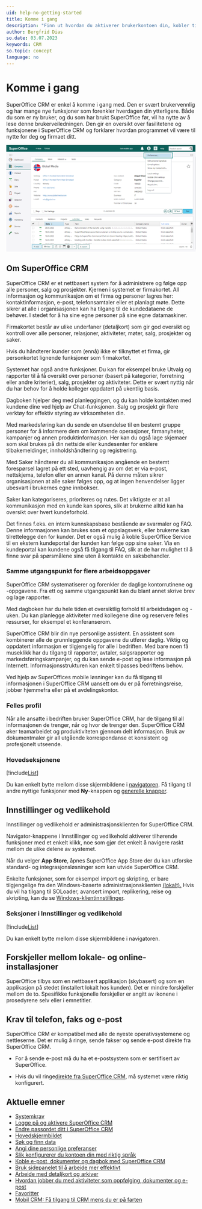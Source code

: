```yaml
---
uid: help-no-getting-started
title: Komme i gang
description: "Finn ut hvordan du aktiverer brukerkontoen din, kobler til e-post og dokumenter og angir personlige preferanser."
author: Bergfrid Dias
so.date: 03.07.2023
keywords: CRM
so.topic: concept
language: no
---
```


# Komme i gang

SuperOffice CRM er enkel å komme i gang med. Den er svært brukervennlig og har mange nye funksjoner som forenkler hverdagen din ytterligere. Både du som er ny bruker, og du som har brukt SuperOffice før, vil ha nytte av å lese denne brukerveiledningen. Den gir en oversikt over fasilitetene og funksjonene i SuperOffice CRM og forklarer hvordan programmet vil være til nytte for deg og firmaet ditt.

![Gå til din personlige innstilling, og velg innstillingen du vil endre -screenshot][img1]

## Om SuperOffice CRM

SuperOffice CRM er et nettbasert system for å administrere og følge opp alle personer, salg og prosjekter. Kjernen i systemet er firmakortet. All informasjon og kommunikasjon om et firma og personer lagres her: kontaktinformasjon, e-post, telefonsamtaler eller et planlagt møte. Dette sikrer at alle i organisasjonen kan ha tilgang til de kundedataene de behøver. I stedet for å ha sine egne personer på sine egne datamaskiner.

Firmakortet består av ulike underfaner (detaljkort) som gir god oversikt og kontroll over alle personer, relasjoner, aktiviteter, møter, salg, prosjekter og saker.

Hvis du håndterer kunder som (ennå) ikke er tilknyttet et firma, gir personkortet lignende funksjoner som firmakortet.

Systemet har også andre funksjoner. Du kan for eksempel bruke Utvalg og rapporter til å få oversikt over personer (basert på kategorier, forretning eller andre kriterier), salg, prosjekter og aktiviteter. Dette er svært nyttig når du har behov for å holde kolleger oppdatert på ukentlig basis.

Dagboken hjelper deg med planleggingen, og du kan holde kontakten med kundene dine ved hjelp av Chat-funksjonen. Salg og prosjekt gir flere verktøy for effektiv styring av virksomheten din.

Med markedsføring kan du sende en utsendelse til en bestemt gruppe personer for å informere dem om kommende operasjoner, firmanyheter, kampanjer og annen produktinformasjon. Her kan du også lage skjemaer som skal brukes på din nettside eller kundesenter for enklere tilbakemeldinger, innholdshåndtering og registrering.

Med Saker håndterer du all kommunikasjon angående en bestemt forespørsel lagret på ett sted, uavhengig av om det er via e-post, nettskjema, telefon eller en annen kanal. På denne måten sikrer organisasjonen at alle saker følges opp, og at ingen henvendelser ligger ubesvart i brukernes egne innbokser.

Saker kan kategoriseres, prioriteres og rutes. Det viktigste er at all kommunikasjon med en kunde kan spores, slik at brukerne alltid kan ha oversikt over hvert kundeforhold.

Det finnes f.eks. en intern kunnskapsbase bestående av svarmaler og FAQ. Denne informasjonen kan brukes som et oppslagsverk, eller brukerne kan tilrettelegge den for kunder. Det er også mulig å koble SuperOffice Service til en ekstern kundeportal der kunden kan følge opp sine saker. Via en kundeportal kan kundene også få tilgang til FAQ, slik at de har mulighet til å finne svar på spørsmålene sine uten å kontakte en saksbehandler.

### Samme utgangspunkt for flere arbeidsoppgaver

SuperOffice CRM systematiserer og forenkler de daglige kontorrutinene og -oppgavene. Fra ett og samme utgangspunkt kan du blant annet skrive brev og lage rapporter.

Med dagboken har du hele tiden et oversiktlig forhold til arbeidsdagen og -uken. Du kan planlegge aktiviteter med kollegene dine og reservere felles ressurser, for eksempel et konferanserom.

SuperOffice CRM blir din nye personlige assistent. En assistent som kombinerer alle de grunnleggende oppgavene du utfører daglig. Viktig og oppdatert informasjon er tilgjengelig for alle i bedriften. Med bare noen få museklikk har du tilgang til rapporter, avtaler, salgsrapporter og markedsføringskampanjer, og du kan sende e-post og lese informasjon på Internett. Informasjonsstrukturen kan enkelt tilpasses bedriftens behov.

Ved hjelp av SuperOffices mobile løsninger kan du få tilgang til informasjonen i SuperOffice CRM uansett om du er på forretningsreise, jobber hjemmefra eller på et avdelingskontor.

### Felles profil

Når alle ansatte i bedriften bruker SuperOffice CRM, har de tilgang til all informasjonen de trenger, når og hvor de trenger den. SuperOffice CRM øker teamarbeidet og produktiviteten gjennom delt informasjon. Bruk av dokumentmaler gir all utgående korrespondanse et konsistent og profesjonelt utseende.

### Hovedseksjonene

[!include[List](includes/list-crm-sections.md)]

Du kan enkelt bytte mellom disse skjermbildene i [navigatoren][1]. Få tilgang til andre nyttige funksjoner med **Ny**-knappen og [generelle knapper][3].

## Innstillinger og vedlikehold

Innstillinger og vedlikehold er administrasjonsklienten for SuperOffice CRM.

Navigator-knappene i Innstillinger og vedlikehold aktiverer tilhørende funksjoner med et enkelt klikk, noe som gjør det enkelt å navigere raskt mellom de ulike delene av systemet.

Når du velger **App Store**, åpnes SuperOffice App Store der du kan utforske standard- og integrasjonsløsninger som kan utvide SuperOffice CRM.

Enkelte funksjoner, som for eksempel import og skripting, er bare tilgjengelige fra den Windows-baserte administrasjonsklienten [(lokalt).][1] Hvis du vil ha tilgang til SOLoader, avansert import, replikering, reise og skripting, kan du se [Windows-klientinnstillinger][20].

### Seksjoner i Innstillinger og vedlikehold

[!include[List](includes/list-admin-sections.md)]

Du kan enkelt bytte mellom disse skjermbildene i navigatoren.

## Forskjeller mellom lokale- og online-installasjoner

SuperOffice tilbys som en nettbasert applikasjon (skybasert) og som en applikasjon på stedet (installert lokalt hos kunden). Det er mindre forskjeller mellom de to. Spesifikke funksjonelle forskjeller er angitt av ikonene i prosedyrene selv eller i emnetitler.

## Krav til telefon, faks og e-post

SuperOffice CRM er kompatibel med alle de nyeste operativsystemene og nettleserne. Det er mulig å ringe, sende fakser og sende e-post direkte fra SuperOffice CRM.

* For å sende e-post må du ha et e-postsystem som er sertifisert av SuperOffice.

* Hvis du vil ringe[direkte fra SuperOffice CRM][16], må systemet være riktig konfigurert.

## Aktuelle emner

* [Systemkrav][21]
* [Logge på og aktivere SuperOffice CRM][6]
* [Endre passordet ditt i SuperOffice CRM][5]
* [Hovedskjermbildet][2]
* [Søk og finn data][14]
* [Angi dine personlige preferanser][7]
* [Slik konfigurerer du kontoen din med riktig språk][15]
* [Koble e-post, dokumenter og dagbok med SuperOffice CRM][8]
* [Bruk sidepanelet til å arbeide mer effektivt][4]
* [Arbeide med detaljkort og arkiver][12]
* [Hvordan jobber du med aktiviteter som oppfølging, dokumenter og e-post][13]
* [Favoritter][11]
* [Mobil CRM: Få tilgang til CRM mens du er på farten][9]

<!-- Referenced links -->
[1]: main-screen/navigator.md
[3]: main-screen/index.md#global-buttons
[2]: main-screen/index.md
[4]: main-screen/side-panel.md
[5]: login.md#forgot-password
[6]: login.md
[7]: preferences.md
[8]: connect-email-doc/index.md
[9]: ../../../en/mobile/superoffice-mobile/index.md

[11]: ../basics/fav.md
[12]: ../section-tabs/index.md
[13]: ../basics/activity.md
[14]: ../../search-options/learn/index.md
[15]: ../../globalization-and-localization/learn/change-language.md
[16]: ../../diary/learn/phone-call/preferences.md
[20]: ../../onsite/win-client/learn/index.md
[21]: ../../../en/onsite/requirements/index.md

<!-- Referenced images -->
[img1]: ../../../media/loc/en/learn/getstarted-personalsettings.png
